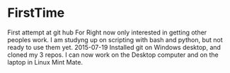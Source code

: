 # FirstTime
First attempt at git hub
For Right now only interested in getting other peoples work. I am studyng up on scripting with bash and python, but not ready to use them yet.
2015-07-19 Installed git on Windows desktop, and cloned my 3 repos. I can now work on the Desktop computer and  on the laptop in Linux Mint Mate.
